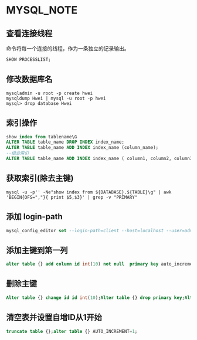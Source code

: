 # MYSQL_NOTE

## 查看连接线程

命令将每一个连接的线程，作为一条独立的记录输出。

```sql
SHOW PROCESSLIST;
```

## 修改数据库名

```shell
mysqladmin -u root -p create hwei
mysqldump Hwei | mysql -u root -p hwei
mysql> drop database Hwei
```

## 索引操作

```sql
show index from tablename\G
ALTER TABLE table_name DROP INDEX index_name;
ALTER TABLE table_name ADD INDEX index_name (column_name);
--组合索引
ALTER TABLE table_name ADD INDEX index_name ( column1, column2, column3 );
```

## 获取索引(除去主键)

```shell
mysql -u -p'' -Ne"show index from ${DATABASE}.${TABLE}\g" | awk 'BEGIN{OFS=","}{ print $5,$3}' | grep -v "PRIMARY"
```

## 添加 login-path 
```sql
mysql_config_editor set --login-path=client --host=localhost --user=admin --password
```

## 添加主键到第一列
```sql
alter table {} add column id int(10) not null  primary key auto_increment FIRST;
```

## 删除主键
```sql
Alter table {} change id id int(10);Alter table {} drop primary key;Alter table {} drop column id;
```

## 清空表并设置自增ID从1开始
```sql
truncate table {};alter table {} AUTO_INCREMENT=1;
```